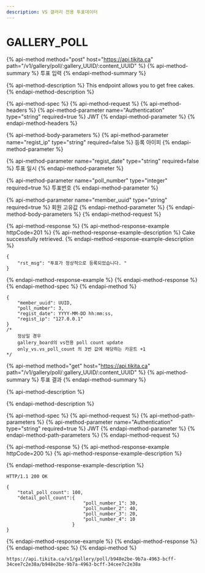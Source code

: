 ```yaml
---
description: VS 갤러리 전용 투표데이터
---
```


# GALLERY\_POLL

{% api-method method="post" host="https://api.tikita.ca" path="/v1/gallery/poll/:gallery\_UUID/:content\_UUID" %}
{% api-method-summary %}
투표 입력 
{% endapi-method-summary %}

{% api-method-description %}
This endpoint allows you to get free cakes.
{% endapi-method-description %}

{% api-method-spec %}
{% api-method-request %}
{% api-method-headers %}
{% api-method-parameter name="Authentication" type="string" required=true %}
JWT
{% endapi-method-parameter %}
{% endapi-method-headers %}

{% api-method-body-parameters %}
{% api-method-parameter name="regist\_ip" type="string" required=false %}
등록 아이피 
{% endapi-method-parameter %}

{% api-method-parameter name="regist\_date" type="string" required=false %}
투표 일시 
{% endapi-method-parameter %}

{% api-method-parameter name="poll\_number" type="integer" required=true %}
투표번호 
{% endapi-method-parameter %}

{% api-method-parameter name="member\_uuid" type="string" required=true %}
회원 고유값 
{% endapi-method-parameter %}
{% endapi-method-body-parameters %}
{% endapi-method-request %}

{% api-method-response %}
{% api-method-response-example httpCode=201 %}
{% api-method-response-example-description %}
Cake successfully retrieved.
{% endapi-method-response-example-description %}

```
{
    "rst_msg": "투표가 정상적으로 등록되었습니다. "
}
```
{% endapi-method-response-example %}
{% endapi-method-response %}
{% endapi-method-spec %}
{% endapi-method %}

```text
{
    "member_uuid": UUID,
    "poll_number": 3,
    "regist_date": YYYY-MM-DD hh:mm:ss,
    "regist_ip": "127.0.0.1"
}
/*
    정상일 경우
    gallery_board의 vs전용 poll count update
    only_vs.vs_poll_count 의 3번 값에 해당하는 카운트 +1
*/
```

{% api-method method="get" host="https://api.tikita.ca" path="/v1/gallery/poll/:gallery\_UUID/:content\_UUID" %}
{% api-method-summary %}
투표 결과 
{% endapi-method-summary %}

{% api-method-description %}

{% endapi-method-description %}

{% api-method-spec %}
{% api-method-request %}
{% api-method-path-parameters %}
{% api-method-parameter name="Authentication" type="string" required=true %}
JWT
{% endapi-method-parameter %}
{% endapi-method-path-parameters %}
{% endapi-method-request %}

{% api-method-response %}
{% api-method-response-example httpCode=200 %}
{% api-method-response-example-description %}

{% endapi-method-response-example-description %}

```
HTTP/1.1 200 OK

{
    "total_poll_count": 100,
    "detail_poll_count":{
                            "poll_number_1": 30,
                            "poll_number_2": 40,
                            "poll_number_3": 20,                            
                            "poll_number_4": 10
                        }
}
```
{% endapi-method-response-example %}
{% endapi-method-response %}
{% endapi-method-spec %}
{% endapi-method %}

```text
https://api.tikita.ca/v1/gallery/poll/b948e2be-9b7a-4963-bcff-34cee7c2e38a/b948e2be-9b7a-4963-bcff-34cee7c2e38a
```

